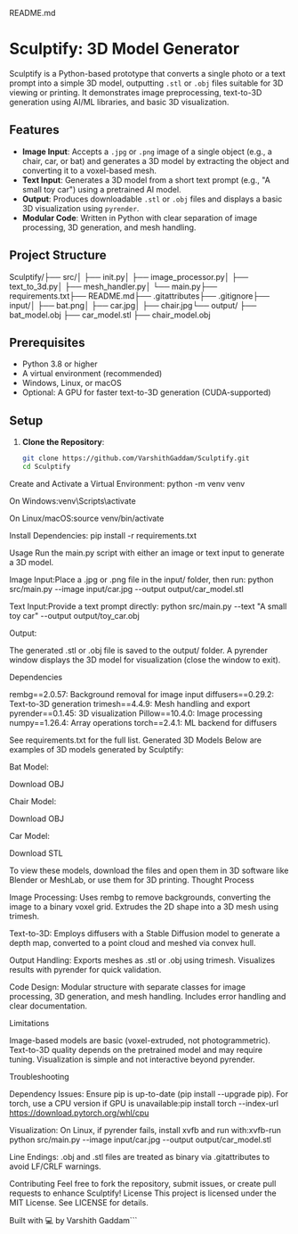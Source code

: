 README.md
# Sculptify: 3D Model Generator

Sculptify is a Python-based prototype that converts a single photo or a text prompt into a simple 3D model, outputting `.stl` or `.obj` files suitable for 3D viewing or printing. It demonstrates image preprocessing, text-to-3D generation using AI/ML libraries, and basic 3D visualization.

## Features
- **Image Input**: Accepts a `.jpg` or `.png` image of a single object (e.g., a chair, car, or bat) and generates a 3D model by extracting the object and converting it to a voxel-based mesh.
- **Text Input**: Generates a 3D model from a short text prompt (e.g., "A small toy car") using a pretrained AI model.
- **Output**: Produces downloadable `.stl` or `.obj` files and displays a basic 3D visualization using `pyrender`.
- **Modular Code**: Written in Python with clear separation of image processing, 3D generation, and mesh handling.

## Project Structure

Sculptify/├── src/│   ├── init.py│   ├── image_processor.py│   ├── text_to_3d.py│   ├── mesh_handler.py│   └── main.py├── requirements.txt├── README.md├── .gitattributes├── .gitignore├── input/│   ├── bat.png│   ├── car.jpg│   ├── chair.jpg└── output/    ├── bat_model.obj    ├── car_model.stl    ├── chair_model.obj

## Prerequisites
- Python 3.8 or higher
- A virtual environment (recommended)
- Windows, Linux, or macOS
- Optional: A GPU for faster text-to-3D generation (CUDA-supported)

## Setup
1. **Clone the Repository**:
   ```bash
   git clone https://github.com/VarshithGaddam/Sculptify.git
   cd Sculptify


Create and Activate a Virtual Environment:
python -m venv venv


On Windows:venv\Scripts\activate


On Linux/macOS:source venv/bin/activate




Install Dependencies:
pip install -r requirements.txt



Usage
Run the main.py script with either an image or text input to generate a 3D model.

Image Input:Place a .jpg or .png file in the input/ folder, then run:
python src/main.py --image input/car.jpg --output output/car_model.stl


Text Input:Provide a text prompt directly:
python src/main.py --text "A small toy car" --output output/toy_car.obj


Output:

The generated .stl or .obj file is saved to the output/ folder.
A pyrender window displays the 3D model for visualization (close the window to exit).



Dependencies

rembg==2.0.57: Background removal for image input
diffusers==0.29.2: Text-to-3D generation
trimesh==4.4.9: Mesh handling and export
pyrender==0.1.45: 3D visualization
Pillow==10.4.0: Image processing
numpy==1.26.4: Array operations
torch==2.4.1: ML backend for diffusers

See requirements.txt for the full list.
Generated 3D Models
Below are examples of 3D models generated by Sculptify:

Bat Model:

Download OBJ



Chair Model:

Download OBJ



Car Model:

Download STL



To view these models, download the files and open them in 3D software like Blender or MeshLab, or use them for 3D printing.
Thought Process

Image Processing:
Uses rembg to remove backgrounds, converting the image to a binary voxel grid.
Extrudes the 2D shape into a 3D mesh using trimesh.


Text-to-3D:
Employs diffusers with a Stable Diffusion model to generate a depth map, converted to a point cloud and meshed via convex hull.


Output Handling:
Exports meshes as .stl or .obj using trimesh.
Visualizes results with pyrender for quick validation.


Code Design:
Modular structure with separate classes for image processing, 3D generation, and mesh handling.
Includes error handling and clear documentation.



Limitations

Image-based models are basic (voxel-extruded, not photogrammetric).
Text-to-3D quality depends on the pretrained model and may require tuning.
Visualization is simple and not interactive beyond pyrender.

Troubleshooting

Dependency Issues: Ensure pip is up-to-date (pip install --upgrade pip). For torch, use a CPU version if GPU is unavailable:pip install torch --index-url https://download.pytorch.org/whl/cpu


Visualization: On Linux, if pyrender fails, install xvfb and run with:xvfb-run python src/main.py --image input/car.jpg --output output/car_model.stl


Line Endings: .obj and .stl files are treated as binary via .gitattributes to avoid LF/CRLF warnings.

Contributing
Feel free to fork the repository, submit issues, or create pull requests to enhance Sculptify!
License
This project is licensed under the MIT License. See LICENSE for details.

Built with 💻 by Varshith Gaddam```
